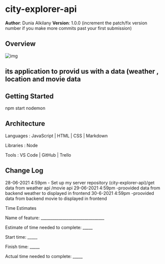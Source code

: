 # city-explorer-api

**Author**: Dunia Alkilany
**Version**: 1.0.0 (increment the patch/fix version number if you make more commits past your first submission)

## Overview
![img](https://www3.ntu.edu.sg/home/ehchua/programming/webprogramming/images/HTTP_Steps.png)
## its application to provid us with a data (weather , location and movie data 

## Getting Started

npm start nodemon
## Architecture
Languages : JavaScript | HTML | CSS | Markdown

Libraries : Node

Tools : VS Code | GitHub | Trello

## Change Log


28-06-2021 4:59pm - Set up my server repository (city-explorer-api)/get data from weather api /movie api
29-06-2021 4:59pm -proovided data from backend weather to displayed in frontend
30-6-2021 4:59pm -proovided data from backend movie to displayed in frontend



Time Estimates

Name of feature: ________________________________

Estimate of time needed to complete: _____

Start time: _____

Finish time: _____

Actual time needed to complete: _____